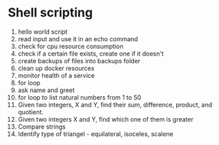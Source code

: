# Shell scripting

1. hello world script
2. read input and use it in an echo command
3. check for cpu resource consumption
4. check if a certain file exists, create one if it doesn't
5. create backups of files into backups folder
6. clean up docker resources
7. monitor health of a service
8. for loop
9. ask name and greet
10. for loop to list natural numbers from 1 to 50
11. Given two integers, X and Y, find their sum, difference, product, and quotient.
12. Given two integers X and Y, find which one of them is greater
13. Compare strings 
14. Identify type of triangel - equilateral, isoceles, scalene
